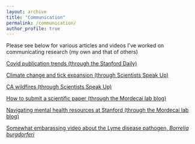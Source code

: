 ```yaml
---
layout: archive
title: "Communication"
permalink: /communication/
author_profile: true
---
```


Please see below for various articles and videos I've worked on communicating research (my own and that of others)
   
<a href="https://stanforddaily.com/2022/01/20/two-year-anniversary-stanfords-contribution-to-covid-19-research/"> Covid publication trends (through the Stanford Daily) </a>

<a href="https://scientistsspeakup.org/ticks-are-marching-northward-what-can-we-do/"> Climate change and tick expansion (through Scientists Speak Up) </a>
   
<a href="https://scientistsspeakup.org/a-state-on-fire-trends-and-solutions-to-california-wildfires/"> CA wildfires (through Scientists Speak Up) </a>
      
<a href="https://scientistsspeakup.org/a-state-on-fire-trends-and-solutions-to-california-wildfires/"> How to submit a scientific paper (through the Mordecai lab blog) </a>
      
<a href="https://www.mordecailab.com/blog/2022/3/14/navigating-mental-health-resources-at-stanford"> Navigating mental health resources at Stanford (through the Mordecai lab blog) </a>

<a href="https://www.youtube.com/watch?v=VEeEfCbqWRU"> Somewhat embarassing video about the Lyme disease pathogen, *Borrelia burgdorferi* </a>
